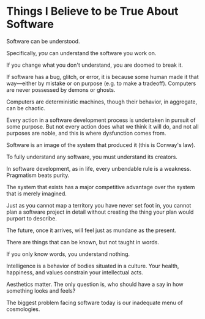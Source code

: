 # Things I Believe to be True About Software

Software can be understood.

Specifically, _you_ can understand the software you work on.

If you change what you don't understand, you are doomed to break it.

If software has a bug, glitch, or error, it is because some human made it that way—either by mistake or on purpose (e.g. to make a tradeoff). Computers are never possessed by demons or ghosts.

Computers are deterministic machines, though their behavior, in aggregate, can be chaotic.

Every action in a software development process is undertaken in pursuit of some purpose. But not every action does what we think it will do, and not all purposes are noble, and this is where dysfunction comes from.

Software is an image of the system that produced it (this is Conway's law).

To fully understand any software, you must understand its creators.

In software development, as in life, every unbendable rule is a weakness. Pragmatism beats purity.

The system that exists has a major competitive advantage over the system that is merely imagined.

Just as you cannot map a territory you have never set foot in, you cannot plan a software project in detail
without creating the thing your plan would purport to describe.

The future, once it arrives, will feel just as mundane as the present.

There are things that can be known, but not taught in words.

If you only know words, you understand nothing.

Intelligence is a behavior of bodies situated in a culture. Your health, happiness, and values constrain your intellectual acts.

Aesthetics matter. The only question is, who should have a say in how something looks and feels?

The biggest problem facing software today is our inadequate menu of cosmologies.